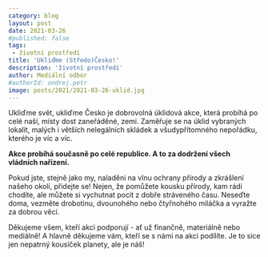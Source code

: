 ```yaml
---
category: blog
layout: post
date: 2021-03-26
#published: false
tags: 
 - životní prostředí
title: 'Ukliďme (Středo)Česko!'
description: 'životní prostředí'
author: Mediální odbor
#authorId: ondrej.petr
image: posts/2021/2021-03-26-uklid.jpg
---
```



Ukliďme svět, ukliďme Česko je dobrovolná úklidová akce, která probíhá po celé naší, místy dost zaneřáděné, zemi. Zaměřuje se na úklid vybraných lokalit, malých i větších nelegálních skládek a všudypřítomného nepořádku, kterého je víc a víc.

**Akce probíhá současně po celé republice. A to za dodržení všech vládních nařízení.**

Pokud jste, stejně jako my, naladěni na vlnu ochrany přírody a zkrášlení našeho okolí, přidejte se! Nejen, že pomůžete kousku přírody, kam rádi chodíte, ale můžete si vychutnat pocit z dobře stráveného času. Neseďte doma, vezměte drobotinu, dvounohého nebo čtyřnohého miláčka a vyražte za dobrou věcí.

Děkujeme všem, kteří akci podporují - ať už finančně, materiálně nebo mediálně! A hlavně děkujeme vám, kteří se s námi na akci podílíte. Je to sice jen nepatrný kousíček planety, ale je náš!
